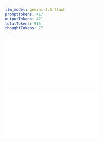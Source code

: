 ```yaml
---
llm_model: gemini-2.5-flash
promptTokens: 417
outputTokens: 421
totalTokens: 915
thoughtTokens: 77
---
```


![@](steps/stylize%20by%20adding%20emojis%20like%20checkmarks%20to%20make%20output%20more%20human-friendly.ced8a70b.md)

![@](steps/response.bc3ffc7e.md)